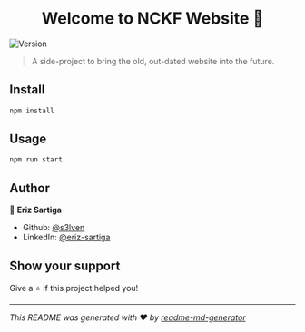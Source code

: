 <h1 align="center">Welcome to NCKF Website 👋</h1>
<p>
  <img alt="Version" src="https://img.shields.io/badge/version-0.1.0-blue.svg?cacheSeconds=2592000" />
</p>

> A side-project to bring the old, out-dated website into the future.

## Install

```sh
npm install
```

## Usage

```sh
npm run start
```

## Author

👤 **Eriz Sartiga**

* Github: [@s3lven](https://github.com/s3lven)
* LinkedIn: [@eriz-sartiga](https://linkedin.com/in/eriz-sartiga)

## Show your support

Give a ⭐️ if this project helped you!

***
_This README was generated with ❤️ by [readme-md-generator](https://github.com/kefranabg/readme-md-generator)_